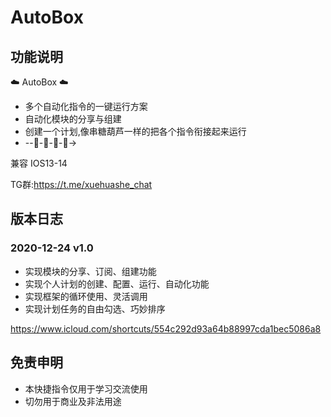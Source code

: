 # AutoBox

## 功能说明

☁️ AutoBox  ☁️
- 多个自动化指令的一键运行方案
- 自动化模块的分享与组建
- 创建一个计划,像串糖葫芦一样的把各个指令衔接起来运行
- --🤖-🤖-🤖-🤖→

兼容  IOS13-14

TG群:https://t.me/xuehuashe_chat

## 版本日志

### 2020-12-24 v1.0
- 实现模块的分享、订阅、组建功能
- 实现个人计划的创建、配置、运行、自动化功能
- 实现框架的循环使用、灵活调用
- 实现计划任务的自由勾选、巧妙排序

https://www.icloud.com/shortcuts/554c292d93a64b88997cda1bec5086a8

## 免责申明
- 本快捷指令仅用于学习交流使用
- 切勿用于商业及非法用途
